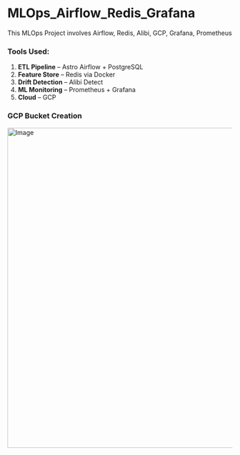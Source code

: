 # MLOps_Airflow_Redis_Grafana
This MLOps Project involves Airflow, Redis, Alibi, GCP, Grafana, Prometheus

### Tools Used:

1. **ETL Pipeline** – Astro Airflow + PostgreSQL
2. **Feature Store** – Redis via Docker
3. **Drift Detection** – Alibi Detect
4. **ML Monitoring** – Prometheus + Grafana
5. **Cloud** – GCP


### GCP Bucket Creation

<img width="1900" height="717" alt="Image" src="https://github.com/user-attachments/assets/8ca0b80b-2675-4c33-bf11-2d37dad12a3e" />
